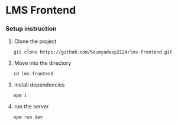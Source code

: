 # LMS Frontend

### Setup instruction

1. Clone the project

```
   git clone https://github.com/Soumyadeep2124/lms-frontend.git
```

2. Move into the directory

```
   cd lms-frontend
```

3. install dependencies

```
   npm i
```

4. run the server

```
   npm run dev
```